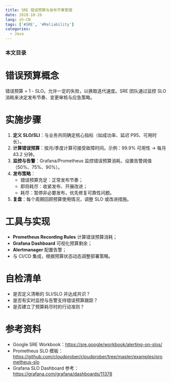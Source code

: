 ```yaml
---
title: SRE 错误预算与发布节奏管理
date: 2018-10-26
lang: zh-CN
tags: ['#SRE', '#Reliability']
categories:
  - Java
---
```


### 本文目录
<!-- toc -->

# 错误预算概念
错误预算 = 1 - SLO。允许一定的失败，以换取迭代速度。SRE 团队通过监控 SLO 消耗来决定发布节奏、变更审核与应急策略。

# 实施步骤
1. **定义 SLO/SLI**：与业务共同确定核心指标（如成功率、延迟 P95、可用时长）。
2. **计算错误预算**：按月/季度计算可接受故障时间。示例：99.9% 可用性 -> 每月 43.2 分钟。
3. **监控与告警**：Grafana/Prometheus 监控错误预算消耗，设置告警阈值（50%、75%、90%）。
4. **发布策略**：
   - 错误预算充足：正常发布节奏；
   - 即将耗尽：收紧发布、开展改进；
   - 耗尽：暂停非必要发布，优先修复可靠性问题。
5. **复盘**：每个周期回顾预算使用情况，调整 SLO 或改进措施。

# 工具与实现
- **Prometheus Recording Rules** 计算错误预算消耗；
- **Grafana Dashboard** 可视化预算剩余；
- **Alertmanager** 配置告警；
- 与 CI/CD 集成，根据预算状态动态调整部署策略。

# 自检清单
- 是否定义清晰的 SLI/SLO 并达成共识？
- 是否有实时监控与告警支持错误预算跟踪？
- 是否建立了预算耗尽时的行动准则？

# 参考资料
- Google SRE Workbook：https://sre.google/workbook/alerting-on-slos/
- Prometheus SLO 模板：https://github.com/cloudprober/cloudprober/tree/master/examples/prometheus-slo
- Grafana SLO Dashboard 参考：https://grafana.com/grafana/dashboards/11378
